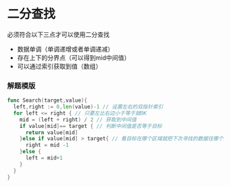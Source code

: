 # 二分查找
必须符合以下三点才可以使用二分查找
- 数据单调（单调递增或者单调递减）
- 存在上下的分界点（可以得到mid中间值）
- 可以通过索引获取到值（数组）
### 解题模版
```go
func Search(target,value){
  left,right := 0,len(value)-1 // 设置左右的双指针索引
  for left <= right { // 只要左比右边小于等于就OK
    mid = (left + right) / 2 // 获取到中间值
    if value[mid]== target { // 判断中间值是否等于目标
      return value[mid]
    }else if value[mid] > target{ // 看目标在哪个区域就把下次寻找的数据往哪个方向找。
      right = mid -1
    }else {
      left = mid+1
    }
  }
}
```
